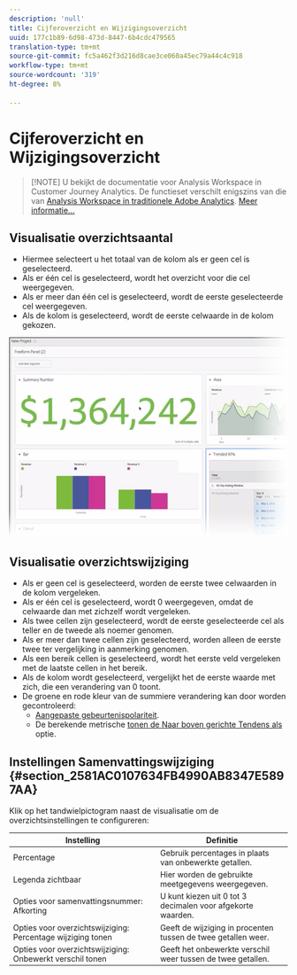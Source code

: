 ```yaml
---
description: 'null'
title: Cijferoverzicht en Wijzigingsoverzicht
uuid: 177c1b89-6d98-473d-8447-6b4cdc479565
translation-type: tm+mt
source-git-commit: fc5a462f3d216d8cae3ce060a45ec79a44c4c918
workflow-type: tm+mt
source-wordcount: '319'
ht-degree: 8%

---
```



# Cijferoverzicht en Wijzigingsoverzicht

>[!NOTE] U bekijkt de documentatie voor Analysis Workspace in Customer Journey Analytics. De functieset verschilt enigszins van die van [Analysis Workspace in traditionele Adobe Analytics](https://docs.adobe.com/content/help/en/analytics/analyze/analysis-workspace/home.html). [Meer informatie...](/help/getting-started/cja-aa.md)

## Visualisatie overzichtsaantal

* Hiermee selecteert u het totaal van de kolom als er geen cel is geselecteerd.
* Als er één cel is geselecteerd, wordt het overzicht voor die cel weergegeven.
* Als er meer dan één cel is geselecteerd, wordt de eerste geselecteerde cel weergegeven.
* Als de kolom is geselecteerd, wordt de eerste celwaarde in de kolom gekozen.

![](assets/summary-number.png)

## Visualisatie overzichtswijziging

* Als er geen cel is geselecteerd, worden de eerste twee celwaarden in de kolom vergeleken.
* Als er één cel is geselecteerd, wordt 0 weergegeven, omdat de celwaarde dan met zichzelf wordt vergeleken.
* Als twee cellen zijn geselecteerd, wordt de eerste geselecteerde cel als teller en de tweede als noemer genomen.
* Als er meer dan twee cellen zijn geselecteerd, worden alleen de eerste twee ter vergelijking in aanmerking genomen.
* Als een bereik cellen is geselecteerd, wordt het eerste veld vergeleken met de laatste cellen in het bereik.
* Als de kolom wordt geselecteerd, vergelijkt het de eerste waarde met zich, die een verandering van 0 toont.
* De groene en rode kleur van de summiere verandering kan door worden gecontroleerd:
   * [Aangepaste gebeurtenispolariteit](https://docs.adobe.com/content/help/en/analytics/admin/admin-tools/success-events/success-event.html).
   * De berekende metrische [tonen de Naar boven gerichte Tendens als](https://docs.adobe.com/content/help/en/analytics/components/calculated-metrics/calcmetric-workflow/cm-build-metrics.html) optie.

## Instellingen Samenvattingswijziging {#section_2581AC0107634FB4990AB8347E5897AA}

Klik op het tandwielpictogram naast de visualisatie om de overzichtsinstellingen te configureren:

| Instelling | Definitie |
|--- |--- |
| Percentage | Gebruik percentages in plaats van onbewerkte getallen. |
| Legenda zichtbaar | Hier worden de gebruikte meetgegevens weergegeven. |
| Opties voor samenvattingsnummer: Afkorting | U kunt kiezen uit 0 tot 3 decimalen voor afgekorte waarden. |
| Opties voor overzichtswijziging: Percentage wijziging tonen | Geeft de wijziging in procenten tussen de twee getallen weer. |
| Opties voor overzichtswijziging: Onbewerkt verschil tonen | Geeft het onbewerkte verschil weer tussen de twee getallen. |
